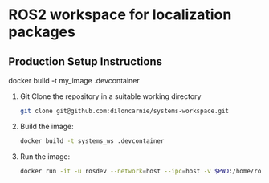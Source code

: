 # ROS2 workspace for localization packages

## Production Setup Instructions

docker build -t my_image .devcontainer

1. Git Clone the repository in a suitable working directory

    ```bash
    git clone git@github.com:diloncarnie/systems-workspace.git
	```

1. Build the image:

    ```bash
    docker build -t systems_ws .devcontainer
	```

1. Run the image:

    ```bash
    docker run -it -u rosdev --network=host --ipc=host -v $PWD:/home/rosdev/ros2_ws systems_ws
	```